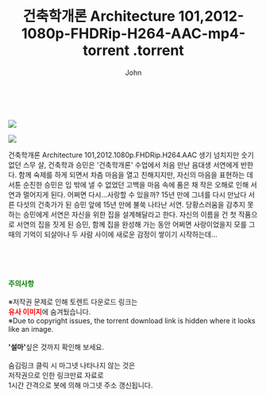 ﻿---
layout: post
title:  "                   건축학개론 Architecture 101,2012-1080p-FHDRip-H264-AAC-mp4-torrent                .torrent"
author: John
categories: [ 영화 ]
tags: [  ]
image: https://torrentrj57.com/uploadfile/full/32f64f8240338deea1c40204a468207bb0d4afbb.jpg"/></p><p><img src="https://torrentrj57.com/uploadfile/full/b2829dfa764620a12db561344bfcc69260de0991.jpg 
description: "                   건축학개론 Architecture 101,2012-1080p-FHDRip-H264-AAC-mp4-torrent                 torrent 정보 공유"
toc: true
toc_sticky: true
---

<br>
<p><img src="https://torrentrj57.com/uploadfile/full/32f64f8240338deea1c40204a468207bb0d4afbb.jpg"/></p><p><img src="https://torrentrj57.com/uploadfile/full/b2829dfa764620a12db561344bfcc69260de0991.jpg"/></p>
 건축학개론 Architecture 101,2012.1080p.FHDRip.H264.AAC 생기 넘치지만 숫기 없던 스무 살, 건축학과 승민은 '건축학개론' 수업에서 처음 만난 음대생 서연에게 반한다. 함께 숙제를 하게 되면서 차츰 마음을 열고 친해지지만, 자신의 마음을 표현하는 데 서툰 순진한 승민은 입 밖에 낼 수 없었던 고백을 마음 속에 품은 채 작은 오해로 인해 서연과 멀어지게 된다. 어쩌면 다시…사랑할 수 있을까? 15년 만에 그녀를 다시 만났다 서른 다섯의 건축가가 된 승민 앞에 15년 만에 불쑥 나타난 서연. 당황스러움을 감추지 못하는 승민에게 서연은 자신을 위한 집을 설계해달라고 한다. 자신의 이름을 건 첫 작품으로 서연의 집을 짓게 된 승민, 함께 집을 완성해 가는 동안 어쩌면 사랑이었을지 모를 그때의 기억이 되살아나 두 사람 사이에 새로운 감정이 쌓이기 시작하는데… 
    
<br><br><br>
<p data-ke-size="size16"><b><span style="color: green;">주의사항</span></b><br /><br />※저작권 문제로 인해 토렌트 다운로드 링크는<br /><b><span style="color: red;">유사 이미지</span></b>에 숨겨뒀습니다.<br />※Due to copyright issues, the torrent download link is hidden where it looks like an image.<br /><br /><b>'설마'</b>싶은 것까지 확인해 보세요.<br /><br />숨김링크 클릭 시 마그넷 나타나지 않는 것은<br />저작권으로 인한 링크만료 자료로<br />1시간 간격으로 봇에 의해 마그넷 주소 갱신됩니다.</p>
